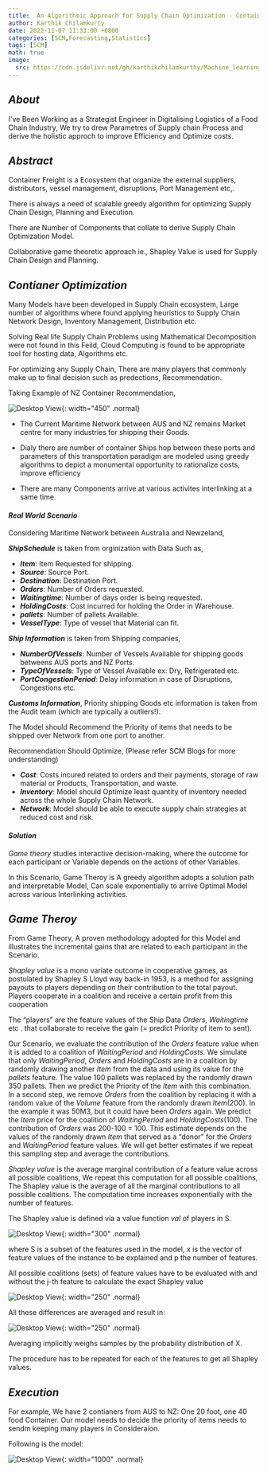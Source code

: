 ```yaml
---
title:  An Algorithmic Approach for Supply Chain Optimization - Container Recommendation Using Game Theory.
author: Karthik Chilamkurty
date: 2022-11-07 11:33:00 +0800
categories: [SCM,Forecasting,Statistics]
tags: [SCM]
math: true
image:
  src: https://cdn.jsdelivr.net/gh/karthikchilamkurthy/Machine_learning@main/Data%20Sources/images/ship1.jpeg
---
```


## **_About_**

I've Been Working as a Strategist Engineer in Digitalising Logistics of a Food Chain Industry, We try to drew Parametres of Supply chain Process and derive the holistic approch to improve Efficiency and Optimize costs.

## **_Abstract_**

Container Freight is a Ecosystem that organize the external suppliers, distributors, vessel management, disruptions, Port Management etc,.

There is always a need of scalable greedy algorithm for optimizing Supply Chain Design, Planning and Execution.

There are Number of Components that collate to derive Supply Chain Optimization Model.

Collaborative game theoretic approach ie., Shapley Value is used for Supply Chain Design and Planning.

## **_Contianer Optimization_**

Many Models have been developed in Supply Chain ecosystem, Large number of algorithms where found applying heuristics to Supply Chain Network Design, Inventory Management, Distribution etc.

Solving Real life Supply Chain Problems using Mathematical Decomposition were not found in this Feild, Cloud Computing is found to be appropriate tool for hosting data, Algorithms etc.

For optimizing any Supply Chain, There are many players that commonly make up to final decision such as predections, Recommendation.

Taking Example of NZ Container Recommendation, 

![Desktop View](https://cdn.jsdelivr.net/gh/karthikchilamkurthy/Machine_learning@main/Data%20Sources/images/serviceflyermap.jpeg){: width="450" .normal}

- The Current Maritime Network between AUS and NZ remains Market centre for many industries for shipping their Goods.

- Dialy there are number of container Ships hop between these ports and parameters of this transportation paradigm are modeled using greedy algorithms to depict a monumental opportunity to rationalize costs, improve efficiency

- There are many Components arrive at various activites interlinking at a   same time.



#### **_Real World Scenario_** 

Considering Maritime Network between Australia and Newzeland, 

**_ShipSchedule_** is taken from orginization with Data Such as,

- **_Item_**: Item Requested for shipping.
- **_Source_**: Source Port.
- **_Destination_**: Destination Port.
- **_Orders_**: Number of Orders requested.
- **_Waitingtime_**: Number of days order is being requested.
- **_HoldingCosts_**: Cost incurred for holding the Order in Warehouse. 
- **_pallets_**: Number of pallets Available. 
- **_VesselType_**: Type of vessel that Material can fit.

**_Ship Information_** is taken from Shipping companies, 

- **_NumberOfVessels_**: Number of Vessels Available for shipping goods betweens AUS ports and NZ Ports.
- **_TypeOfVessels_**: Type of Vessel Available ex: Dry, Refrigerated etc.
- **_PortCongestionPeriod_**: Delay information in case of Disruptions, Congestions etc.


**_Customs Information_**, Priority shipping Goods etc information is taken from the Audit team (which are typically a outliers!).

The Model should Recommend the Priority of items that needs to be shipped over Network from one port to another.

Recommendation Should Optimize, (Please refer SCM Blogs for more understanding)

- **_Cost_**: Costs incured related to orders and their payments, storage of raw material or Products, Transportation, and waste.
- **_Inventory_**: Model should Optimize least quantity of inventory needed across the whole Supply Chain Network.
- **_Network_**: Model should be able to execute supply chain strategies at reduced cost and risk.


#### **_Solution_**

_Game theory_ studies interactive decision-making, where the outcome for each participant or Variable depends on the actions of other Variables.

In this Scenario, Game Theroy is A greedy algorithm adopts a solution path and interpretable Model, Can scale exponentially to arrive Optimal Model across various Interlinking activities.

## **_Game Theroy_**

From Game Theory, A proven methodology adopted for this Model and illustrates the incremental gains that are related to each participant in the Scenario. 

_Shapley value_ is a mono variate outcome in cooperative games, as postulated by Shapley S Lloyd way back-in 1953, is a method for assigning payouts to players depending on their contribution to the total payout. Players cooperate in a coalition and receive a certain profit from this cooperation

The “players” are the feature values of the Ship Data _Orders_, _Waitingtime_ etc . that collaborate to receive the gain (= predict Priority of item to sent).

Our Scenario, we evaluate the contribution of the _Orders_ feature value when it is added to a coalition of _WaitingPeriod_ and _HoldingCosts_. We simulate that only _WaitingPeriod_, _Orders_ and _HoldingCosts_ are in a coalition by randomly drawing another _Item_ from the data and using its value for the _pallets_ feature. The value 100 pallets was replaced by the randomly drawn 350 pallets. Then we predict the Priority of the _Item_ with this combination. In a second step, we remove _Orders_ from the coalition by replacing it with a random value of the _Volume_ feature from the randomly drawn _Item_(200). In the example it was 50M3, but it could have been _Orders_ again. We predict the _Item_ price for the coalition of _WaitingPeriod_ and _HoldingCosts_(100). The contribution of _Orders_ was 200-100 = 100. This estimate depends on the values of the randomly drawn _Item_ that served as a “donor” for the _Orders_ and _WaitingPeriod_ feature values. We will get better estimates if we repeat this sampling step and average the contributions.

_Shapley value_ is the average marginal contribution of a feature value across all possible coalitions, We repeat this computation for all possible coalitions, The Shapley value is the average of all the marginal contributions to all possible coalitions. The computation time increases exponentially with the number of features.

The Shapley value is defined via a value function _val_ of players in S.

![Desktop View](https://cdn.jsdelivr.net/gh/karthikchilamkurthy/Machine_learning@main/Data%20Sources/images/sc1.png){: width="300" .normal}

where S is a subset of the features used in the model, x is the vector of feature values of the instance to be explained and p the number of features.

All possible coalitions (sets) of feature values have to be evaluated with and without the j-th feature to calculate the exact Shapley value

![Desktop View](https://cdn.jsdelivr.net/gh/karthikchilamkurthy/Machine_learning@main/Data%20Sources/images/sc2.png){: width="250" .normal}

All these differences are averaged and result in:

![Desktop View](https://cdn.jsdelivr.net/gh/karthikchilamkurthy/Machine_learning@main/Data%20Sources/images/sc3.png){: width="250" .normal}

Averaging implicitly weighs samples by the probability distribution of X.

The procedure has to be repeated for each of the features to get all Shapley values.

## **_Execution_**

For example, We have 2 contianers from AUS to NZ: One 20 foot, one 40 food Container. Our model needs to decide the priority of items needs to sendm keeping many players in Consideraion.

Following is the model:

![Desktop View](https://cdn.jsdelivr.net/gh/karthikchilamkurthy/Machine_learning@main/Data%20Sources/images/gif-created.gif){: width="1000" .normal}



